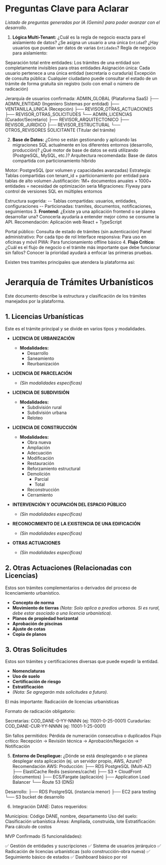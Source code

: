 # Preguntas Clave para Aclarar

*Listado de preguntas generadas por IA (Gemini) para poder avanzar con el desarrollo.*

1.  **Lógica Multi-Tenant:** ¿Cuál es la regla de negocio exacta para el aislamiento de datos? ¿Se asigna un usuario a una única `Entidad`? ¿Hay usuarios que puedan ver datos de varias `Entidades`?
Regla de negocio para aislamiento:

Separación total entre entidades: Los trámites de una entidad son completamente invisibles para otras entidades
Asignación única: Cada usuario pertenece a una única entidad (secretaría o curaduría)
Excepción de consulta pública: Cualquier ciudadano puede consultar el estado de un trámite de forma gratuita sin registro (solo con email o número de radicación)

Jerarquía de usuarios confirmada:
ADMIN_GLOBAL (Plataforma SaaS)
├── ADMIN_ENTIDAD (Ingeniero Sistemas por entidad)
    ├── VENTANILLA_UNICA (Recepción)
    ├── REVISOR_OTRAS_ACTUACIONES
    ├── REVISOR_OTRAS_SOLICITUDES
    └── ADMIN_LICENCIAS (Curador/Secretario)
        ├── REVISOR_ARQUITECTONICO
        ├── REVISOR_JURIDICO
        ├── REVISOR_ESTRUCTURAL
        └── OTROS_REVISORES
SOLICITANTE (Titular del trámite)

2.  **Base de Datos:** ¿Cómo se están gestionando y aplicando las migraciones SQL actualmente en los diferentes entornos (desarrollo, producción)? ¿Qué motor de base de datos se está utilizando (PostgreSQL, MySQL, etc.)?
Arquitectura recomendada: Base de datos compartida con particionamiento híbrido

Motor: PostgreSQL (por volumen y capacidades avanzadas)
Estrategia: Tablas compartidas con tenant_id + particionamiento por entidad para tablas de alto volumen
Justificación: 1M+ documentos anuales × 1000+ entidades = necesidad de optimización seria
Migraciones: Flyway para control de versiones SQL en múltiples entornos

Estructura sugerida:
-- Tablas compartidas: usuarios, entidades, configuraciones
-- Particionadas: tramites, documentos, notificaciones, seguimientos
3.  **Frontend:** ¿Existe ya una aplicación frontend o se planea desarrollar una? Conocerla ayudaría a entender mejor cómo se consume la API.
Recomendación: Aplicación web React + TypeScript

Portal público: Consulta de estado de trámites (sin autenticación)
Panel administrativo: Por cada tipo de rol
Interface responsiva: Para uso en oficinas y móvil
PWA: Para funcionamiento offline básico
4.  **Flujo Crítico:** ¿Cuál es el flujo de negocio o el trámite más importante que debe funcionar sin fallos? Conocer la prioridad ayudará a enfocar las primeras pruebas.

Existen tres tramites principales que atendera la plataforma asi:

# Jerarquía de Trámites Urbanísticos

Este documento describe la estructura y clasificación de los trámites manejados por la plataforma.

## 1. Licencias Urbanísticas

Este es el trámite principal y se divide en varios tipos y modalidades.

* **LICENCIA DE URBANIZACIÓN**
    * **Modalidades:**
        * Desarrollo
        * Saneamiento
        * Reurbanización

* **LICENCIA DE PARCELACIÓN**
    * *(Sin modalidades específicas)*

* **LICENCIA DE SUBDIVISIÓN**
    * **Modalidades:**
        * Subdivisión rural
        * Subdivisión urbana
        * Reloteo

* **LICENCIA DE CONSTRUCCIÓN**
    * **Modalidades:**
        * Obra nueva
        * Ampliación
        * Adecuación
        * Modificación
        * Restauración
        * Reforzamiento estructural
        * Demolición
            * Parcial
            * Total
        * Reconstrucción
        * Cerramiento

* **INTERVENCIÓN Y OCUPACIÓN DEL ESPACIO PÚBLICO**
    * *(Sin modalidades específicas)*

* **RECONOCIMIENTO DE LA EXISTENCIA DE UNA EDIFICACIÓN**
    * *(Sin modalidades específicas)*

* **OTRAS ACTUACIONES**
    * *(Sin modalidades específicas)*


## 2. Otras Actuaciones (Relacionadas con Licencias)

Estos son trámites complementarios o derivados del proceso de licenciamiento urbanístico.

* **Concepto de norma**
* **Movimiento de tierras** *(Nota: Solo aplica a predios urbanos. Si es rural, debe estar asociado a una licencia urbanística).*
* **Planos de propiedad horizontal**
* **Aprobación de piscinas**
* **Ajuste de cotas**
* **Copia de planos**


## 3. Otras Solicitudes

Estos son trámites y certificaciones diversas que puede expedir la entidad.

* **Nomenclaturas**
* **Uso de suelo**
* **Certificación de riesgo**
* **Estratificación**
* *(Nota: Se agregarán más solicitudes a futuro).*

El más importante: Radicación de licencias urbanísticas

Formato de radicación obligatorio:

Secretarías: COD_DANE-0-YY-NNNN (ej: 11001-0-25-0001)
Curadurías: COD_DANE-CUR-YY-NNNN (ej: 11001-1-25-0001)

Sin fallos permitidos: Pérdida de numeración consecutiva o duplicados
Flujo crítico: Recepción → Revisión técnica → Aprobación/Negación → Notificación

5.  **Entorno de Despliegue:** ¿Dónde se está desplegando o se planea desplegar esta aplicación (ej. un servidor propio, AWS, Azure)?
Recomendación AWS:
Producción:
├── RDS PostgreSQL (Multi-AZ)
├── ElastiCache Redis (sesiones/caché)
├── S3 + CloudFront (documentos)
├── ECS/Fargate (aplicación)
├── Application Load Balancer
└── Route 53 (DNS)

Desarrollo:
├── RDS PostgreSQL (instancia menor)
├── EC2 para testing
└── S3 bucket de desarrollo

6. Integración DANE:
Datos requeridos:

Municipios: Código DANE, nombre, departamento
Uso del suelo: Clasificación urbanística
Áreas: Ampliada, construida, lote
Estratificación: Para cálculo de costos


MVP Confirmado (5 funcionalidades):

✅ Gestión de entidades y suscripciones
✅ Sistema de usuarios jerárquico
✅ Radicación de licencias urbanísticas (solo construcción-obra nueva)
✅ Seguimiento básico de estados
✅ Dashboard básico por rol